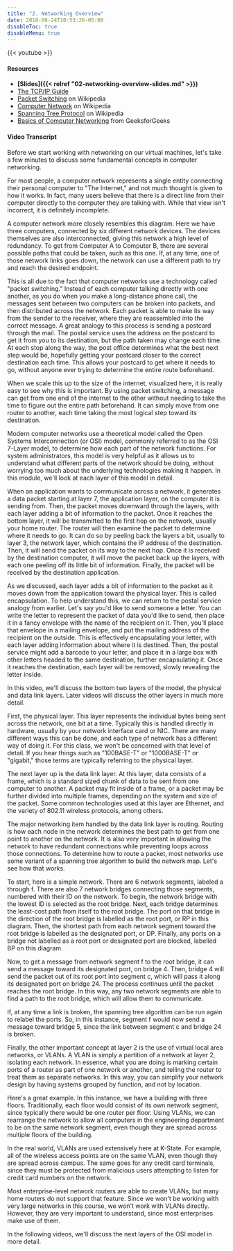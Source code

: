 ```yaml
---
title: "2. Networking Overview"
date: 2018-08-24T10:53:26-05:00
disableToc: true
disableMenu: true
---
```


{{< youtube  >}}

#### Resources

* **[Slides]({{< relref "02-networking-overview-slides.md" >}})**
* [The TCP/IP Guide](http://www.tcpipguide.com/free/index.htm)
* [Packet Switching](https://en.wikipedia.org/wiki/Packet_switching) on Wikipedia
* [Computer Network](https://en.wikipedia.org/wiki/Computer_network) on Wikipedia
* [Spanning Tree Protocol](https://en.wikipedia.org/wiki/Spanning_Tree_Protocol) on Wikipedia
* [Basics of Computer Networking](https://www.geeksforgeeks.org/basics-computer-networking/) from GeeksforGeeks

#### Video Transcript

Before we start working with networking on our virtual machines, let's take a few minutes to discuss some fundamental concepts in computer networking.

For most people, a computer network represents a single entity connecting their personal computer to "The Internet," and not much thought is given to how it works. In fact, many users believe that there is a direct line from their computer directly to the computer they are talking with. While that view isn't incorrect, it is definitely incomplete.

A computer network more closely resembles this diagram. Here we have three computers, connected by six different network devices. The devices themselves are also interconnected, giving this network a high level of redundancy. To get from Computer A to Computer B, there are several possible paths that could be taken, such as this one. If, at any time, one of those network links goes down, the network can use a different path to try and reach the desired endpoint.

This is all due to the fact that computer networks use a technology called "packet switching." Instead of each computer talking directly with one another, as you do when you make a long-distance phone call, the messages sent between two computers can be broken into packets, and then distributed across the network. Each packet is able to make its way from the sender to the receiver, where they are reassembled into the correct message. A great analogy to this process is sending a postcard through the mail. The postal service uses the address on the postcard to get it from you to its destination, but the path taken may change each time. At each stop along the way, the post office determines what the best next step would be, hopefully getting your postcard closer to the correct destination each time. This allows your postcard to get where it needs to go, without anyone ever trying to determine the entire route beforehand.

When we scale this up to the size of the internet, visualized here, it is really easy to see why this is important. By using packet switching, a message can get from one end of the internet to the other without needing to take the time to figure out the entire path beforehand. It can simply move from one router to another, each time taking the most logical step toward its destination.

Modern computer networks use a theoretical model called the Open Systems Interconnection (or OSI) model, commonly referred to as the OSI 7-Layer model, to determine how each part of the network functions. For system administrators, this model is very helpful as it allows us to understand what different parts of the network should be doing, without worrying too much about the underlying technologies making it happen. In this module, we'll look at each layer of this model in detail.

When an application wants to communicate across a network, it generates a data packet starting at layer 7, the application layer, on the computer it is sending from. Then, the packet moves downward through the layers, with each layer adding a bit of information to the packet. Once it reaches the bottom layer, it will be transmitted to the first hop on the network, usually your home router. The router will then examine the packet to determine where it needs to go. It can do so by peeling back the layers a bit, usually to layer 3, the network layer, which contains the IP address of the destination. Then, it will send the packet on its way to the next hop. Once it is received by the destination computer, it will move the packet back up the layers, with each one peeling off its little bit of information. Finally, the packet will be received by the destination application.

As we discussed, each layer adds a bit of information to the packet as it moves down from the application toward the physical layer. This is called encapsulation. To help understand this, we can return to the postal service analogy from earlier. Let's say you'd like to send someone a letter. You can write the letter to represent the packet of data you'd like to send, then place it in a fancy envelope with the name of the recipient on it. Then, you'll place that envelope in a mailing envelope, and put the mailing address of the recipient on the outside. This is effectively encapsulating your letter, with each layer adding information about where it is destined. Then, the postal service might add a barcode to your letter, and place it in a large box with other letters headed to the same destination, further encapsulating it. Once it reaches the destination, each layer will be removed, slowly revealing the letter inside.

In this video, we'll discuss the bottom two layers of the model, the physical and data link layers. Later videos will discuss the other layers in much more detail.

First, the physical layer. This layer represents the individual bytes being sent across the network, one bit at a time. Typically this is handled directly in hardware, usually by your network interface card or NIC. There are many different ways this can be done, and each type of network has a different way of doing it. For this class, we won't be concerned with that level of detail. If you hear things such as "100BASE-T" or "1000BASE-T" or "gigabit," those terms are typically referring to the physical layer.

The next layer up is the data link layer. At this layer, data consists of a frame, which is a standard sized chunk of data to be sent from one computer to another. A packet may fit inside of a frame, or a packet may be further divided into multiple frames, depending on the system and size of the packet. Some common technologies used at this layer are Ethernet, and the variety of 802.11 wireless protocols, among others.

The major networking item handled by the data link layer is routing. Routing is how each node in the network determines the best path to get from one point to another on the network. It is also very important in allowing the network to have redundant connections while preventing loops across those connections. To determine how to route a packet, most networks use some variant of a spanning tree algorithm to build the network map. Let's see how that works.

To start, here is a simple network. There are 6 network segments, labeled a through f. There are also 7 network bridges connecting those segments, numbered with their ID on the network. To begin, the network bridge with the lowest ID is selected as the root bridge. Next, each bridge determines the least-cost path from itself to the root bridge. The port on that bridge in the direction of the root bridge is labelled as the root port, or RP in this diagram. Then, the shortest path from each network segment toward the root bridge is labelled as the designated port, or DP. Finally, any ports on a bridge not labelled as a root port or designated port are blocked, labelled BP on this diagram.

Now, to get a message from network segment f to the root bridge, it can send a message toward its designated port, on bridge 4. Then, bridge 4 will send the packet out of its root port into segment c, which will pass it along its designated port on bridge 24. The process continues until the packet reaches the root bridge. In this way, any two network segments are able to find a path to the root bridge, which will allow them to communicate.

If, at any time a link is broken, the spanning tree algorithm can be run again to relabel the ports. So, in this instance, segment f would now send a message toward bridge 5, since the link between segment c and bridge 24 is broken.

Finally, the other important concept at layer 2 is the use of virtual local area networks, or VLANs. A VLAN is simply a partition of a network at layer 2, isolating each network. In essence, what you are doing is marking certain ports of a router as part of one network or another, and telling the router to treat them as separate networks. In this way, you can simplify your network design by having systems grouped by function, and not by location.

Here's a great example. In this instance, we have a building with three floors. Traditionally, each floor would consist of its own network segment, since typically there would be one router per floor. Using VLANs, we can rearrange the network to allow all computers in the engineering department to be on the same network segment, even though they are spread across multiple floors of the building.

In the real world, VLANs are used extensively here at K-State. For example, all of the wireless access points are on the same VLAN, even though they are spread across campus. The same goes for any credit card terminals, since they must be protected from malicious users attempting to listen for credit card numbers on the network.

Most enterprise-level network routers are able to create VLANs, but many home routers do not support that feature. Since we won't be working with very large networks in this course, we won't work with VLANs directly. However, they are very important to understand, since most enterprises make use of them.

In the following videos, we'll discuss the next layers of the OSI model in more detail.
